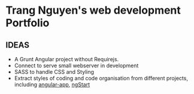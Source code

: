 Trang Nguyen's web development Portfolio
=========================================

IDEAS
-----
* A Grunt Angular project without Requirejs. 
* Connect to serve small webserver in development
* SASS to handle CSS and Styling
* Extract styles of coding and code organisation from different projects, including [angular-app](https://github.com/angular-app/angular-app), [ngStart](https://github.com/marcorinck/ngStart)